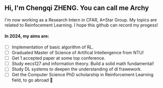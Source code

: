 ## Hi, I'm Chengqi ZHENG. You can call me Archy

I'm now working as a Research Intern in CFAR, A*Star Group. My topics are related to Reinfocement Learning. I hope this github can record my progess!

#### In 2024, my aims are:
- [ ] Implementation of basic algorithm of RL.
- [ ] Graduated Master of Science of Artifical Intellengence from NTU!
- [ ] Get 1 accepted paper at some top conference.
- [ ] Study eecs127 and information theory. Build a solid math fundamental!
- [ ] Study DL systems to deepen the understanding of dl frawework.
- [ ] Get the Computer Science PhD scholarship in Reinforcement Learning field, to go abroad 🥳
